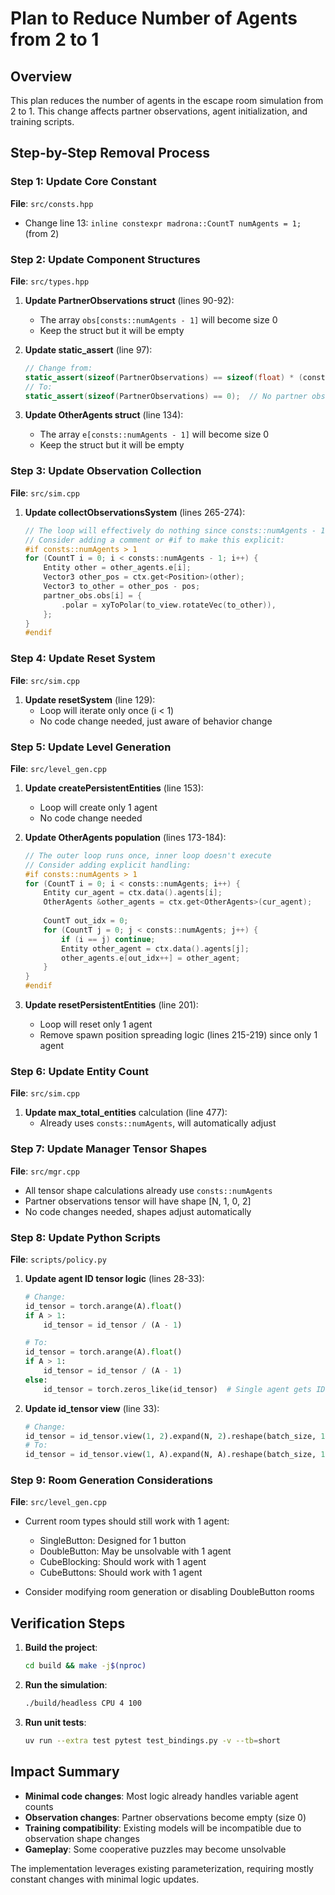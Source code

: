 # Plan to Reduce Number of Agents from 2 to 1

## Overview
This plan reduces the number of agents in the escape room simulation from 2 to 1. This change affects partner observations, agent initialization, and training scripts.

## Step-by-Step Removal Process

### Step 1: Update Core Constant
**File**: `src/consts.hpp`
- Change line 13: `inline constexpr madrona::CountT numAgents = 1;` (from 2)

### Step 2: Update Component Structures
**File**: `src/types.hpp`

1. **Update PartnerObservations struct** (lines 90-92):
   - The array `obs[consts::numAgents - 1]` will become size 0
   - Keep the struct but it will be empty

2. **Update static_assert** (line 97):
   ```cpp
   // Change from:
   static_assert(sizeof(PartnerObservations) == sizeof(float) * (consts::numAgents - 1) * 2);
   // To:
   static_assert(sizeof(PartnerObservations) == 0);  // No partner observations with 1 agent
   ```

3. **Update OtherAgents struct** (line 134):
   - The array `e[consts::numAgents - 1]` will become size 0
   - Keep the struct but it will be empty

### Step 3: Update Observation Collection
**File**: `src/sim.cpp`

1. **Update collectObservationsSystem** (lines 265-274):
   ```cpp
   // The loop will effectively do nothing since consts::numAgents - 1 = 0
   // Consider adding a comment or #if to make this explicit:
   #if consts::numAgents > 1
   for (CountT i = 0; i < consts::numAgents - 1; i++) {
       Entity other = other_agents.e[i];
       Vector3 other_pos = ctx.get<Position>(other);
       Vector3 to_other = other_pos - pos;
       partner_obs.obs[i] = {
           .polar = xyToPolar(to_view.rotateVec(to_other)),
       };
   }
   #endif
   ```

### Step 4: Update Reset System
**File**: `src/sim.cpp`

1. **Update resetSystem** (line 129):
   - Loop will iterate only once (i < 1)
   - No code change needed, just aware of behavior change

### Step 5: Update Level Generation
**File**: `src/level_gen.cpp`

1. **Update createPersistentEntities** (line 153):
   - Loop will create only 1 agent
   - No code change needed

2. **Update OtherAgents population** (lines 173-184):
   ```cpp
   // The outer loop runs once, inner loop doesn't execute
   // Consider adding explicit handling:
   #if consts::numAgents > 1
   for (CountT i = 0; i < consts::numAgents; i++) {
       Entity cur_agent = ctx.data().agents[i];
       OtherAgents &other_agents = ctx.get<OtherAgents>(cur_agent);
       
       CountT out_idx = 0;
       for (CountT j = 0; j < consts::numAgents; j++) {
           if (i == j) continue;
           Entity other_agent = ctx.data().agents[j];
           other_agents.e[out_idx++] = other_agent;
       }
   }
   #endif
   ```

3. **Update resetPersistentEntities** (line 201):
   - Loop will reset only 1 agent
   - Remove spawn position spreading logic (lines 215-219) since only 1 agent

### Step 6: Update Entity Count
**File**: `src/sim.cpp`

1. **Update max_total_entities** calculation (line 477):
   - Already uses `consts::numAgents`, will automatically adjust

### Step 7: Update Manager Tensor Shapes
**File**: `src/mgr.cpp`

- All tensor shape calculations already use `consts::numAgents`
- Partner observations tensor will have shape [N, 1, 0, 2]
- No code changes needed, shapes adjust automatically

### Step 8: Update Python Scripts
**File**: `scripts/policy.py`

1. **Update agent ID tensor logic** (lines 28-33):
   ```python
   # Change:
   id_tensor = torch.arange(A).float()
   if A > 1:
       id_tensor = id_tensor / (A - 1)
   
   # To:
   id_tensor = torch.arange(A).float()
   if A > 1:
       id_tensor = id_tensor / (A - 1)
   else:
       id_tensor = torch.zeros_like(id_tensor)  # Single agent gets ID 0
   ```

2. **Update id_tensor view** (line 33):
   ```python
   # Change:
   id_tensor = id_tensor.view(1, 2).expand(N, 2).reshape(batch_size, 1)
   # To:
   id_tensor = id_tensor.view(1, A).expand(N, A).reshape(batch_size, 1)
   ```

### Step 9: Room Generation Considerations
**File**: `src/level_gen.cpp`

- Current room types should still work with 1 agent:
  - SingleButton: Designed for 1 button
  - DoubleButton: May be unsolvable with 1 agent
  - CubeBlocking: Should work with 1 agent
  - CubeButtons: Should work with 1 agent

- Consider modifying room generation or disabling DoubleButton rooms

## Verification Steps

1. **Build the project**:
   ```bash
   cd build && make -j$(nproc)
   ```

2. **Run the simulation**:
   ```bash
   ./build/headless CPU 4 100
   ```

3. **Run unit tests**:
   ```bash
   uv run --extra test pytest test_bindings.py -v --tb=short
   ```

## Impact Summary

- **Minimal code changes**: Most logic already handles variable agent counts
- **Observation changes**: Partner observations become empty (size 0)
- **Training compatibility**: Existing models will be incompatible due to observation shape changes
- **Gameplay**: Some cooperative puzzles may become unsolvable

The implementation leverages existing parameterization, requiring mostly constant changes with minimal logic updates.